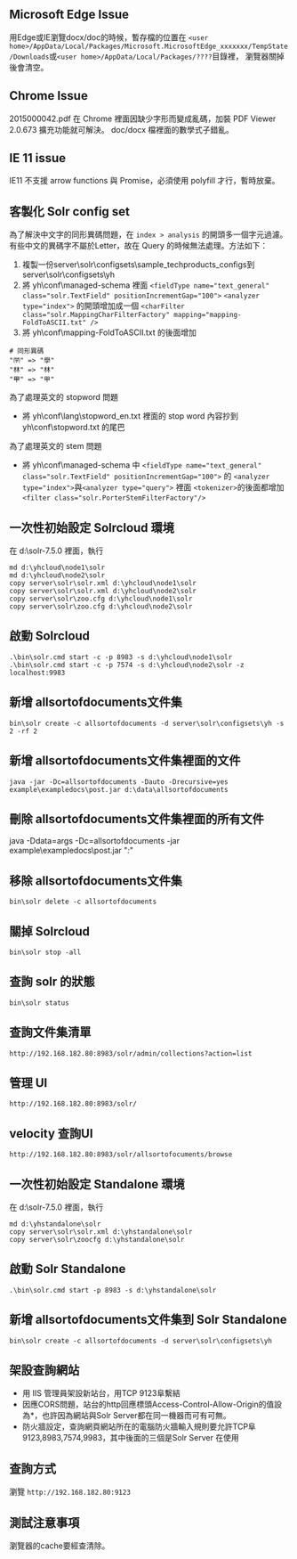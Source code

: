 

## Microsoft Edge Issue
用Edge或IE瀏覽docx/doc的時候，暫存檔的位置在 
`<user home>/AppData/Local/Packages/Microsoft.MicrosoftEdge_xxxxxxx/TempState/Downloads`或`<user home>/AppData/Local/Packages/????`目錄裡，
瀏覽器關掉後會清空。

## Chrome Issue
2015000042.pdf 在 Chrome 裡面因缺少字形而變成亂碼，加裝 PDF Viewer 2.0.673 擴充功能就可解決。 doc/docx 檔裡面的數學式子錯亂。


## IE 11 issue
IE11 不支援 arrow functions 與 Promise，必須使用 polyfill 才行，暫時放棄。

## 客製化 Solr config set
為了解決中文字的同形異碼問題，在 `index > analysis` 的開頭多一個字元過濾。有些中文的異碼字不屬於Letter，故在 Query 的時候無法處理。方法如下：
1. 複製一份server\solr\configsets\sample_techproducts_configs到server\solr\configsets\yh
1. 將 yh\conf\managed-schema 裡面
`<fieldType name="text_general" class="solr.TextField" positionIncrementGap="100">`
    `<analyzer type="index">` 的開頭增加成一個
        `<charFilter class="solr.MappingCharFilterFactory" mapping="mapping-FoldToASCII.txt" />`
1. 將 yh\conf\mapping-FoldToASCII.txt 的後面增加
```
# 同形異碼
"㈻" => "學"
"林" => "林"
"㆙" => "甲"
```
為了處理英文的 stopword 問題
* 將 yh\conf\lang\stopword_en.txt 裡面的 stop word 內容抄到 yh\conf\stopword.txt 的尾巴

為了處理英文的 stem 問題


* 將 yh\conf\managed-schema 中
`<fieldType name="text_general" class="solr.TextField" positionIncrementGap="100">` 的
`<analyzer type="index">`與`<analyzer type="query">` 裡面 `<tokenizer>`的後面都增加 `<filter class="solr.PorterStemFilterFactory"/>`



## 一次性初始設定 Solrcloud 環境
在 d:\solr-7.5.0 裡面，執行
```
md d:\yhcloud\node1\solr
md d:\yhcloud\node2\solr
copy server\solr\solr.xml d:\yhcloud\node1\solr
copy server\solr\solr.xml d:\yhcloud\node2\solr
copy server\solr\zoo.cfg d:\yhcloud\node1\solr
copy server\solr\zoo.cfg d:\yhcloud\node2\solr
```
## 啟動 Solrcloud
```
.\bin\solr.cmd start -c -p 8983 -s d:\yhcloud\node1\solr
.\bin\solr.cmd start -c -p 7574 -s d:\yhcloud\node2\solr -z localhost:9983
```
## 新增 allsortofdocuments文件集
```
bin\solr create -c allsortofdocuments -d server\solr\configsets\yh -s 2 -rf 2
```
## 新增 allsortofdocuments文件集裡面的文件
```
java -jar -Dc=allsortofdocuments -Dauto -Drecursive=yes example\exampledocs\post.jar d:\data\allsortofdocuments
```
## 刪除 allsortofdocuments文件集裡面的所有文件
java -Ddata=args -Dc=allsortofdocuments -jar example\exampledocs\post.jar "<delete><query>*:*</query></delete>"

## 移除 allsortofdocuments文件集 
```
bin\solr delete -c allsortofdocuments
```
## 關掉 Solrcloud
```
bin\solr stop -all
```
## 查詢 solr 的狀態
```
bin\solr status
```
## 查詢文件集清單
`http://192.168.182.80:8983/solr/admin/collections?action=list`

## 管理 UI
`http://192.168.182.80:8983/solr/`

## velocity 查詢UI
`http://192.168.182.80:8983/solr/allsortofocuments/browse`

## 一次性初始設定 Standalone 環境
在 d:\solr-7.5.0 裡面，執行
```
md d:\yhstandalone\solr
copy server\solr\solr.xml d:\yhstandalone\solr
copy server\solr\zoocfg d:\yhstandalone\solr
```
## 啟動 Solr Standalone
```
.\bin\solr.cmd start -p 8983 -s d:\yhstandalone\solr
```
## 新增 allsortofdocuments文件集到 Solr Standalone
```
bin\solr create -c allsortofdocuments -d server\solr\configsets\yh
```
## 架設查詢網站
* 用 IIS 管理員架設新站台，用TCP 9123阜繫結
* 因應CORS問題，站台的http回應標頭Access-Control-Allow-Origin的值設為*，也許因為網站與Solr Server都在同一機器而可有可無。
* 防火牆設定，查詢網頁網站所在的電腦防火牆輸入規則要允許TCP阜9123,8983,7574,9983，其中後面的三個是Solr Server 在使用

## 查詢方式
瀏覽 `http://192.168.182.80:9123`

## 測試注意事項
瀏覽器的cache要經查清除。

